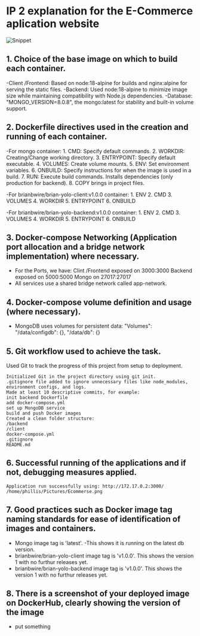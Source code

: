 # IP 2 explanation for the E-Commerce aplication website

![Snippet](/home/phillis/Pictures/Ecommerse.png)

## 1. Choice of the base image on which to build each container.
-Client /Frontend: Based on node:18-alpine for builds and nginx:alpine for serving the static files.
-Backend: Used node:18-alpine to minimize image size while maintaining compatibility with Node.js dependencies.
-Database:  "MONGO_VERSION=8.0.8", the mongo:latest for stability and built-in volume support.


## 2. Dockerfile directives used in the creation and running of each container.
-For mongo container:
    1. CMD: Specify default commands.
    2. WORKDIR: Creating/Change working directory.
    3. ENTRYPOINT: Specify default executable.
    4. VOLUMES: Create volume mounts.
    5. ENV: Set environment variables.
    6. ONBUILD: Specify instructions for when the image is used in a build.
    7. RUN: Execute build commands. Installs dependencies (only production for backend).
    8. COPY brings in project files.

-For brianbwire/brian-yolo-client:v1.0.0 container: 
    1. ENV
    2. CMD
    3. VOLUMES
    4. WORKDIR
    5. ENTRYPOINT
    6. ONBUILD
    
-For brianbwire/brian-yolo-backend:v1.0.0 container:
    1. ENV
    2. CMD
    3. VOLUMES
    4. WORKDIR
    5. ENTRYPOINT
    6. ONBUILD


## 3. Docker-compose Networking (Application port allocation and a bridge network implementation) where necessary.
- For the Ports, we have:
    Clint /Frontend exposed on 3000:3000
    Backend exposed on 5000:5000
    Mongo on 27017:27017
- All services use a shared bridge network called app-network.


## 4. Docker-compose volume definition and usage (where necessary).
- MongoDB uses volumes for persistent data:
"Volumes": 
                "/data/configdb": {},
                "/data/db": {}


## 5. Git workflow used to achieve the task.
Used Git to track the progress of this project from setup to deployment.

    Initialized Git in the project directory using git init.
    .gitignore file added to ignore unnecessary files like node_modules, environment configs, and logs.
    Made at least 10 descriptive commits, for example:
    init backend Dockerfile
    add docker-compose.yml
    set up MongoDB service
    build and push Docker images
    Created a clean folder structure:
    /backend
    /client
    docker-compose.yml
    .gitignore
    README.md

## 6. Successful running of the applications and if not, debugging measures applied.
    Application run successfully using: http://172.17.0.2:3000/  /home/phillis/Pictures/Ecommerse.png


## 7. Good practices such as Docker image tag naming standards for ease of identification of images and containers. 
- Mongo image tag is 'latest'. -This shows it is running on the latest db version.
- brianbwire/brian-yolo-client image tag is 'v1.0.0'. This shows the version 1 with no furthur releases yet. 
- brianbwire/brian-yolo-backend image tag is 'v1.0.0'. This shows the version 1 with no furthur releases yet. 

## 8. There is a screenshot of your deployed image on DockerHub, clearly showing the version of the image
- put something